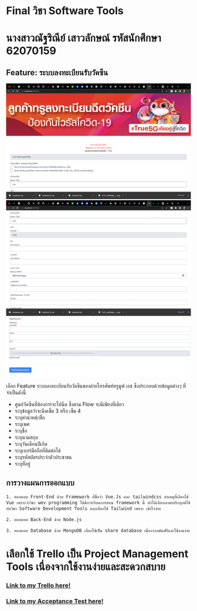 # Final วิชา Software Tools
# นางสาวณัฐริณีย์ เสาวลักษณ์ รหัสนักศึกษา 62070159

## Feature: ระบบลงทะเบียนรับวัคซีน

![Getting Started](./frontend/src/assets/1.png)
![Getting Started](./frontend/src/assets/2.png)
![Getting Started](./frontend/src/assets/3.png)

เลือก Feature ระบบลงทะเบียนรับวัคซีนของค่ายโทรศัพท์ทรูมูฟ เอช ซึ่งประกอบด้วยข้อมูลต่างๆ ที่จำเป็นดังนี้

- ศูนย์วัคซีนที่ต้องการจะไปฉีด ซึ่งตาม Flow จะมีเพียงที่เดียว
- ระบุข้อมูลว่าจะฉีดเข็ม 3 หรือ เข็ม 4
- ระบุคำนำหน้าชื่อ 
- ระบุเพศ 
- ระบุชื่อ 
- ระบุนามสกุล 
- ระบุวันเดือนปีเกิด 
- ระบุเบอร์มือถือที่ติดต่อได้ 
- ระบุรหัสบัตรประจำตัวประชาชน 
- ระบุที่อยู่


## การวางแผนการออกแบบ
```
1. ออกแบบ Front-End ด้วย Framework ที่ชื่อว่า Vue.Js และ tailwindcss สาเหตุที่เลือกใช้ Vue เพราะว่าวิชา wev programming ได้มีการเรียนการสอน framework นี้ ทำให้เลือกเอามาประยุกต์ใช้กับวิชา Software Development Tools และเลือกใช้ Tailwind เพราะ เข้าใจง่าย
```
```
2. ออกแบบ Back-End ด้วย Node.js
```
```
3. ออกแบบ Database ด้วย MongoDB เลือกใช้เป็น share database เนื่องจากมันฟรีและใช้งานง่าย
```

# เลือกใช้ Trello เป็น Project Management Tools เนื่องจากใช้งานง่ายและสะดวกสบาย
### [Link to my Trello here!](https://trello.com/invite/b/ealUwc55/db350c61c68e33e556bc7cc5f638a710/feature-ระบบลงทะเบียนรับวัคซีน)


### [Link to my Acceptance Test here!](https://docs.google.com/spreadsheets/d/1mTHVkJEdpAAf9lOZjIoWqp19O_fAlb8oVNlgE5xVLhI/edit?usp=sharing)